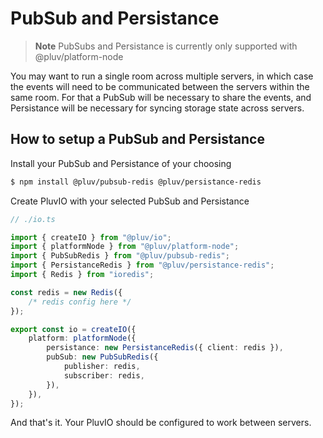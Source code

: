 # PubSub and Persistance

> **Note**
> PubSubs and Persistance is currently only supported with @pluv/platform-node

You may want to run a single room across multiple servers, in which case the events will need to be
communicated between the servers within the same room. For that a PubSub will be necessary to share the events, and Persistance will be necessary for syncing storage state across servers.

## How to setup a PubSub and Persistance

Install your PubSub and Persistance of your choosing

```bash
$ npm install @pluv/pubsub-redis @pluv/persistance-redis
```

Create PluvIO with your selected PubSub and Persistance

```ts
// ./io.ts

import { createIO } from "@pluv/io";
import { platformNode } from "@pluv/platform-node";
import { PubSubRedis } from "@pluv/pubsub-redis";
import { PersistanceRedis } from "@pluv/persistance-redis";
import { Redis } from "ioredis";

const redis = new Redis({
    /* redis config here */
});

export const io = createIO({
    platform: platformNode({
        persistance: new PersistanceRedis({ client: redis }),
        pubSub: new PubSubRedis({
            publisher: redis,
            subscriber: redis,
        }),
    }),
});
```

And that's it. Your PluvIO should be configured to work between servers.

